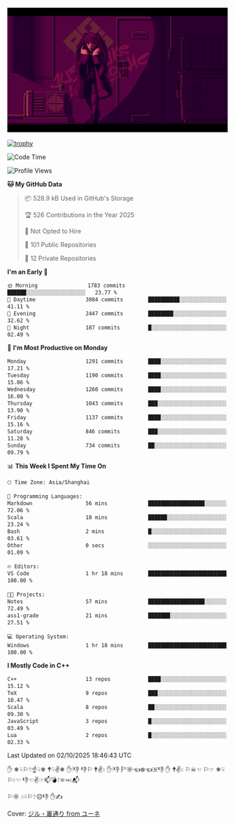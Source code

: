 ![](imgs/main.png)

[![trophy](https://github-profile-trophy.vercel.app/?username=NeilKleistGao&theme=dracula)](https://github.com/ryo-ma/github-profile-trophy)

<!--START_SECTION:waka-->
![Code Time](http://img.shields.io/badge/Code%20Time-1%2C794%20hrs%2018%20mins-blue)

![Profile Views](http://img.shields.io/badge/Profile%20Views-0-blue)

**🐱 My GitHub Data** 

> 📦 528.9 kB Used in GitHub's Storage 
 > 
> 🏆 526 Contributions in the Year 2025
 > 
> 🚫 Not Opted to Hire
 > 
> 📜 101 Public Repositories 
 > 
> 🔑 12 Private Repositories 
 > 
**I'm an Early 🐤** 

```text
🌞 Morning                1783 commits        ██████░░░░░░░░░░░░░░░░░░░   23.77 % 
🌆 Daytime                3084 commits        ██████████░░░░░░░░░░░░░░░   41.11 % 
🌃 Evening                2447 commits        ████████░░░░░░░░░░░░░░░░░   32.62 % 
🌙 Night                  187 commits         █░░░░░░░░░░░░░░░░░░░░░░░░   02.49 % 
```
📅 **I'm Most Productive on Monday** 

```text
Monday                   1291 commits        ████░░░░░░░░░░░░░░░░░░░░░   17.21 % 
Tuesday                  1190 commits        ████░░░░░░░░░░░░░░░░░░░░░   15.86 % 
Wednesday                1260 commits        ████░░░░░░░░░░░░░░░░░░░░░   16.80 % 
Thursday                 1043 commits        ███░░░░░░░░░░░░░░░░░░░░░░   13.90 % 
Friday                   1137 commits        ████░░░░░░░░░░░░░░░░░░░░░   15.16 % 
Saturday                 846 commits         ███░░░░░░░░░░░░░░░░░░░░░░   11.28 % 
Sunday                   734 commits         ██░░░░░░░░░░░░░░░░░░░░░░░   09.79 % 
```


📊 **This Week I Spent My Time On** 

```text
🕑︎ Time Zone: Asia/Shanghai

💬 Programming Languages: 
Markdown                 56 mins             ██████████████████░░░░░░░   72.06 % 
Scala                    18 mins             ██████░░░░░░░░░░░░░░░░░░░   23.24 % 
Bash                     2 mins              █░░░░░░░░░░░░░░░░░░░░░░░░   03.61 % 
Other                    0 secs              ░░░░░░░░░░░░░░░░░░░░░░░░░   01.09 % 

🔥 Editors: 
VS Code                  1 hr 18 mins        █████████████████████████   100.00 % 

🐱‍💻 Projects: 
Notes                    57 mins             ██████████████████░░░░░░░   72.49 % 
ass1-grade               21 mins             ███████░░░░░░░░░░░░░░░░░░   27.51 % 

💻 Operating System: 
Windows                  1 hr 18 mins        █████████████████████████   100.00 % 
```

**I Mostly Code in C++** 

```text
C++                      13 repos            ████░░░░░░░░░░░░░░░░░░░░░   15.12 % 
TeX                      9 repos             ███░░░░░░░░░░░░░░░░░░░░░░   10.47 % 
Scala                    8 repos             ██░░░░░░░░░░░░░░░░░░░░░░░   09.30 % 
JavaScript               3 repos             █░░░░░░░░░░░░░░░░░░░░░░░░   03.49 % 
Lua                      2 repos             █░░░░░░░░░░░░░░░░░░░░░░░░   02.33 % 
```




 Last Updated on 02/10/2025 18:46:43 UTC
<!--END_SECTION:waka-->

✋ ❄☟⚐🕆☝☟❄ 🕈☟✌❄ ✋🕯👎 👎⚐ 🕈✌💧 ✋🕯👎 🏱☼☜❄☜☠👎 ✋ 🕈✌💧 ⚐☠☜ ⚐☞ ❄☟⚐💧☜ 👎☜✌☞📫💣🕆❄☜💧📬

⚐☼ 💧☟⚐🕆☹👎 ✋✍

Cover: [ジル・裏通り from ユーネ](https://www.pixiv.net/artworks/62127066)
